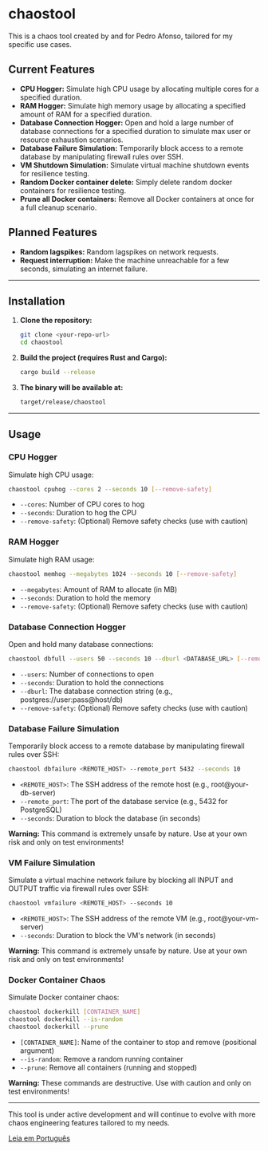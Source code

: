 # chaostool

This is a chaos tool created by and for Pedro Afonso, tailored for my specific use cases.

## Current Features
- **CPU Hogger:** Simulate high CPU usage by allocating multiple cores for a specified duration.
- **RAM Hogger:** Simulate high memory usage by allocating a specified amount of RAM for a specified duration.
- **Database Connection Hogger:** Open and hold a large number of database connections for a specified duration to simulate max user or resource exhaustion scenarios.
- **Database Failure Simulation:** Temporarily block access to a remote database by manipulating firewall rules over SSH.
- **VM Shutdown Simulation:** Simulate virtual machine shutdown events for resilience testing.
- **Random Docker container delete:** Simply delete random docker containers for resilience testing.
- **Prune all Docker containers:** Remove all Docker containers at once for a full cleanup scenario.

## Planned Features
- **Random lagspikes:** Random lagspikes on network requests.
- **Request interruption:** Make the machine unreachable for a few seconds, simulating an internet failure. 
---

## Installation

1. **Clone the repository:**
   ```sh
   git clone <your-repo-url>
   cd chaostool
   ```
2. **Build the project (requires Rust and Cargo):**
   ```sh
   cargo build --release
   ```
3. **The binary will be available at:**
   ```sh
   target/release/chaostool
   ```

---

## Usage

### CPU Hogger
Simulate high CPU usage:
```sh
chaostool cpuhog --cores 2 --seconds 10 [--remove-safety]
```
- `--cores`: Number of CPU cores to hog
- `--seconds`: Duration to hog the CPU
- `--remove-safety`: (Optional) Remove safety checks (use with caution)

### RAM Hogger
Simulate high RAM usage:
```sh
chaostool memhog --megabytes 1024 --seconds 10 [--remove-safety]
```
- `--megabytes`: Amount of RAM to allocate (in MB)
- `--seconds`: Duration to hold the memory
- `--remove-safety`: (Optional) Remove safety checks (use with caution)

### Database Connection Hogger
Open and hold many database connections:
```sh
chaostool dbfull --users 50 --seconds 10 --dburl <DATABASE_URL> [--remove-safety]
```
- `--users`: Number of connections to open
- `--seconds`: Duration to hold the connections
- `--dburl`: The database connection string (e.g., postgres://user:pass@host/db)
- `--remove-safety`: (Optional) Remove safety checks (use with caution)

### Database Failure Simulation
Temporarily block access to a remote database by manipulating firewall rules over SSH:
```sh
chaostool dbfailure <REMOTE_HOST> --remote_port 5432 --seconds 10
```
- `<REMOTE_HOST>`: The SSH address of the remote host (e.g., root@your-db-server)
- `--remote_port`: The port of the database service (e.g., 5432 for PostgreSQL)
- `--seconds`: Duration to block the database (in seconds)

**Warning:** This command is extremely unsafe by nature. Use at your own risk and only on test environments!

### VM Failure Simulation
Simulate a virtual machine network failure by blocking all INPUT and OUTPUT traffic via firewall rules over SSH:
```sh
chaostool vmfailure <REMOTE_HOST> --seconds 10
```
- `<REMOTE_HOST>`: The SSH address of the remote VM (e.g., root@your-vm-server)
- `--seconds`: Duration to block the VM's network (in seconds)

**Warning:** This command is extremely unsafe by nature. Use at your own risk and only on test environments!

### Docker Container Chaos
Simulate Docker container chaos:
```sh
chaostool dockerkill [CONTAINER_NAME]
chaostool dockerkill --is-random
chaostool dockerkill --prune
```
- `[CONTAINER_NAME]`: Name of the container to stop and remove (positional argument)
- `--is-random`: Remove a random running container
- `--prune`: Remove all containers (running and stopped)

**Warning:** These commands are destructive. Use with caution and only on test environments!

---

This tool is under active development and will continue to evolve with more chaos engineering features tailored to my needs.

[Leia em Português](README-pt)
